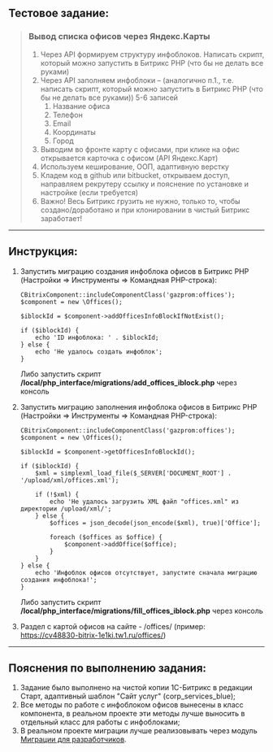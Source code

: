 ## Тестовое задание:
>### Вывод списка офисов через Яндекс.Карты
> 1. Через API формируем структуру инфоблоков. Написать скрипт, который можно запустить в Битрикс PHP (что бы не делать все руками)
> 2. Через API заполняем инфоблоки – (аналогично п.1., т.е. написать скрипт, который можно запустить в Битрикс PHP (что бы не делать все руками)) 5-6 записей
>    1. Название офиса
>    2. Телефон
>    3. Email
>    4. Координаты
>    5. Город
> 3. Выводим во фронте карту с офисами, при клике на офис открывается карточка с офисом (API Яндекс.Карт)
> 4. Используем кеширование, ООП, адаптивную верстку
> 5. Кладем код в github или bitbucket, открываем доступ, направляем рекрутеру ссылку и пояснение по установке и настройке (если требуется)
> 6. Важно! Весь Битрикс грузить не нужно, только то, чтобы создано/доработано и при клонировании в чистый Битрикс заработает!

---

## Инструкция:
1. Запустить миграцию создания инфоблока офисов в Битрикс PHP (Настройки => Инструменты => Командная PHP-строка):
    ```
    CBitrixComponent::includeComponentClass('gazprom:offices');
    $component = new \Offices();
    
    $iblockId = $component->addOfficesInfoBlockIfNotExist();
    
    if ($iblockId) {
        echo 'ID инфоблока: ' . $iblockId;
    } else {
        echo 'Не удалось создать инфоблок';
    }
    ```
    Либо запустить скрипт **/local/php_interface/migrations/add_offices_iblock.php** через консоль

2. Запустить миграцию заполнения инфоблока офисов в Битрикс PHP (Настройки => Инструменты => Командная PHP-строка):
    ```
    CBitrixComponent::includeComponentClass('gazprom:offices');
    $component = new \Offices();
    
    $iblockId = $component->getOfficesInfoBlockId();
    
    if ($iblockId) {
        $xml = simplexml_load_file($_SERVER['DOCUMENT_ROOT'] . '/upload/xml/offices.xml');
    
        if (!$xml) {
            echo 'Не удалось загрузить XML файл "offices.xml" из директории /upload/xml/';
        } else {
            $offices = json_decode(json_encode($xml), true)['Office'];
    
            foreach ($offices as $office) {
                $component->addOffice($office);
            }
        }
    } else {
        echo 'Инфоблок офисов отсутствует, запустите сначала миграцию создания инфоблока!';
    }
    ```
    Либо запустить скрипт **/local/php_interface/migrations/fill_offices_iblock.php** через консоль

3. Раздел с картой офисов на сайте - /offices/ (пример: https://cv48830-bitrix-1e1ki.tw1.ru/offices/)
---

## Пояснения по выполнению задания:
1. Задание было выполнено на чистой копии 1С-Битрикс в редакции Старт, адаптивный шаблон "Сайт услуг" (corp_services_blue);
2. Все методы по работе с инфоблоком офисов вынесены в класс компонента, в реальном проекте эти методы лучше выносить в отдельный класс для работы с инфоблоками;
3. В реальном проекте миграции лучше реализовывать через модуль [Миграции для разработчиков](https://marketplace.1c-bitrix.ru/solutions/sprint.migration/).